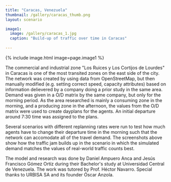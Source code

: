 ```yaml
---
title: "Caracas, Venezuela"
thumbnail: /gallery/caracas_thumb.png
layout: scenario

image1:
  image: /gallery/caracas_1.jpg
  caption: "Build-up of traffic over time in Caracas"
  
---
```


{% include image.html image=page.image1 %}

The commercial and industrial zone "Los Ruices y Los Cortijos de Lourdes" in Caracas is one of the most transited zones on the east side of the city. The network was created by using data from OpenStreetMap, but then manually modified (e.g. setting correct speed, capacity attributes) based on information delievered by a company doing a prior study in the same area. Demand was given in a O/D matrix by the same company, but only for the morning period. As the area researched is mainly a consuming zone in the morning, and a producing zone in the afternoon, the values from the O/D matrix were used to create dayplans for the agents. An initial departure around 7:30 time was assigned to the plans.

Several scenarios with different replanning rates were run to test how much agents have to change their departure time in the morning such that the network can accomodate all of the travel demand. The screenshots above show how the traffic jam builds up in the scenario in which the simulated demand matches the values of real-world traffic counts best.

The model and research was done by Daniel Ampuero Anca and Jesús Francisco Gómez Ortíz during their Bachelor's study at Universidad Central de Venezuela. The work was tutored by Prof. Héctor Navarro. Special thanks to URBISA SA and its founder Óscar Anzola.
